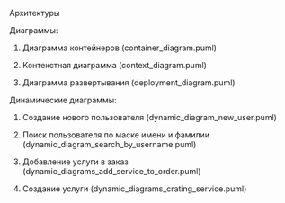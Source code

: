 
Архитектуры

Диаграммы:
1. Диаграмма контейнеров (container_diagram.puml)


2. Контекстная диаграмма (context_diagram.puml)


3. Диаграмма развертывания (deployment_diagram.puml)


Динамические диаграммы:
1. Создание нового пользователя (dynamic_diagram_new_user.puml)


2. Поиск пользователя по маске имени и фамилии (dynamic_diagram_search_by_username.puml)


3. Добавление услуги в заказ (dynamic_diagrams_add_service_to_order.puml)


4. Создание услуги (dynamic_diagrams_crating_service.puml)
